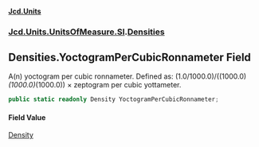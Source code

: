 #### [Jcd.Units](index.md 'index')
### [Jcd.Units.UnitsOfMeasure.SI](Jcd.Units.UnitsOfMeasure.SI.md 'Jcd.Units.UnitsOfMeasure.SI').[Densities](Densities.md 'Jcd.Units.UnitsOfMeasure.SI.Densities')

## Densities.YoctogramPerCubicRonnameter Field

A(n) yoctogram per cubic ronnameter. Defined as: (1.0/1000.0)/((1000.0)*(1000.0)*(1000.0)) × zeptogram per cubic yottameter.

```csharp
public static readonly Density YoctogramPerCubicRonnameter;
```

#### Field Value
[Density](Density.md 'Jcd.Units.UnitTypes.Density')